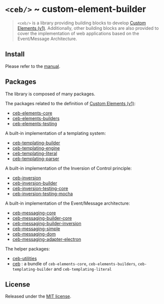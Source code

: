 # `<ceb/>` ~ custom-element-builder

> `<ceb/>` is a library providing building blocks to develop [Custom Elements (v1)]. Additionally, other building blocks are also provided to cover the implementation of web applications based on the Event/Message Architecture.

## Install

Please refer to the [manual](https://tmorin.github.io/ceb).

## Packages

The library is composed of many packages.

The packages related to the definition of [Custom Elements (v1)]:

- [ceb-elements-core](modules/_tmorin_ceb_elements_core.html)
- [ceb-elements-builders](modules/_tmorin_ceb_elements_builders.html)
- [ceb-elements-testing](modules/_tmorin_ceb_elements_testing.html)

A built-in implementation of a templating system:

- [ceb-templating-builder](modules/_tmorin_ceb_templating_builder.html)
- [ceb-templating-engine](modules/_tmorin_ceb_templating_engine.html)
- [ceb-templating-literal](modules/_tmorin_ceb_templating_literal.html)
- [ceb-templating-parser](modules/_tmorin_ceb_templating_parser.html)

A built-in implementation of the Inversion of Control principle:

- [ceb-inversion](modules/_tmorin_ceb_inversion.html)
- [ceb-inversion-builder](modules/_tmorin_ceb_inversion_builder.html)
- [ceb-inversion-testing-core](modules/_tmorin_ceb_inversion_testing_core.html)
- [ceb-inversion-testing-mocha](modules/_tmorin_ceb_inversion_testing_mocha.html)

A built-in implementation of the Event/Message architecture:

- [ceb-messaging-core](modules/_tmorin_ceb_messaging_core.html)
- [ceb-messaging-builder-core](modules/_tmorin_ceb_messaging_builder_core.html)
- [ceb-messaging-builder-inversion](modules/_tmorin_ceb_messaging_builder_inversion.html)
- [ceb-messaging-simple](modules/_tmorin_ceb_messaging_simple.html)
- [ceb-messaging-dom](modules/_tmorin_ceb_messaging_dom.html)
- [ceb-messaging-adapter-electron](modules/_tmorin_ceb_messaging_bus_adapter_ipc.html)

The helper packages:

- [ceb-utilities](modules/_tmorin_ceb_utilities.html)
- [ceb](modules/_tmorin_ceb.html) : a bundle of `ceb-elements-core`, `ceb-elements-builders`, `ceb-templating-builder` and `ceb-templating-literal`

## License

Released under the [MIT license].

[Custom Elements (v1)]: https://html.spec.whatwg.org/multipage/custom-elements.html
[MIT license]: http://opensource.org/licenses/MIT

